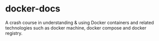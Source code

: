 # docker-docs
A crash course in understanding &amp; using Docker containers and related technologies such as docker machine, docker compose and docker registry.
